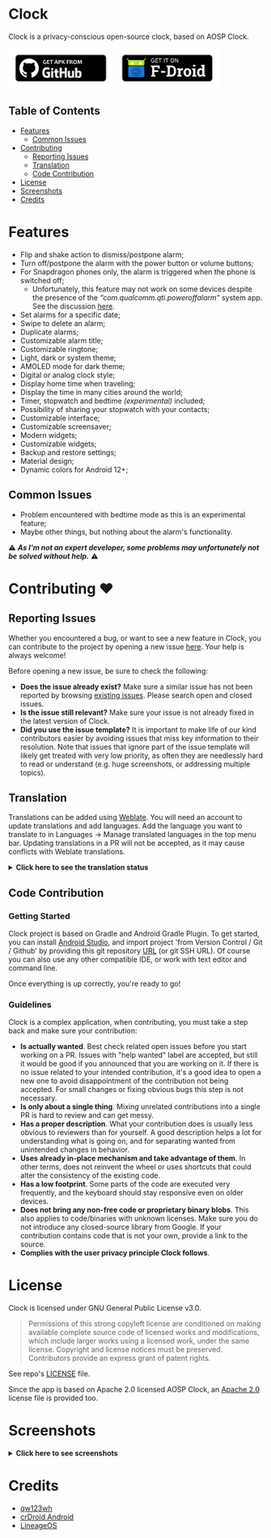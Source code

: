 <!--suppress CheckImageSize -->
# Clock
Clock is a privacy-conscious open-source clock, based on AOSP Clock.

[<img src="/images/badge_github.png" alt="Get it on GitHub" height="80">](https://github.com/BlackyHawky/Clock/releases)
[<img src="/images/badge-f-droid.png" alt="Get it on F-Droid" height="80">](https://f-droid.org/packages/com.best.deskclock/)

## Table of Contents

- [Features](#features)
  * [Common Issues](#common-issues)
- [Contributing](#contributing-)
  * [Reporting Issues](#reporting-issues)
  * [Translation](#translation)
  * [Code Contribution](#code-contribution)
- [License](#license)
- [Screenshots](#screenshots)
- [Credits](#credits)

# Features
* Flip and shake action to dismiss/postpone alarm;
* Turn off/postpone the alarm with the power button or volume buttons;
* For Snapdragon phones only, the alarm is triggered when the phone is switched off;
  * Unfortunately, this feature may not work on some devices despite the presence of the _“com.qualcomm.qti.poweroffalarm”_ system app. See the discussion [here](https://github.com/BlackyHawky/Clock/issues/88).
* Set alarms for a specific date;
* Swipe to delete an alarm;
* Duplicate alarms;
* Customizable alarm title;
* Customizable ringtone;
* Light, dark or system theme;
* AMOLED mode for dark theme;
* Digital or analog clock style;
* Display home time when traveling;
* Display the time in many cities around the world;
* Timer, stopwatch and bedtime _(experimental)_ included;
* Possibility of sharing your stopwatch with your contacts;
* Customizable interface;
* Customizable screensaver;
* Modern widgets;
* Customizable widgets;
* Backup and restore settings;
* Material design;
* Dynamic colors for Android 12+;

## Common Issues
* Problem encountered with bedtime mode as this is an experimental feature;
* Maybe other things, but nothing about the alarm's functionality.

⚠ _<b>As I'm not an expert developer, some problems may unfortunately not be solved without help.</b>_ ⚠

# Contributing ❤

## Reporting Issues

Whether you encountered a bug, or want to see a new feature in Clock, you can contribute to the project by opening a new issue [here](https://github.com/BlackyHawky/Clock/issues). Your help is always welcome!

Before opening a new issue, be sure to check the following:
- **Does the issue already exist?** Make sure a similar issue has not been reported by browsing [existing issues](https://github.com/BlackyHawky/Clock/issues). Please search open and closed issues.
- **Is the issue still relevant?** Make sure your issue is not already fixed in the latest version of Clock.
- **Did you use the issue template?** It is important to make life of our kind contributors easier by avoiding issues that miss key information to their resolution.
  Note that issues that ignore part of the issue template will likely get treated with very low priority, as often they are needlessly hard to read or understand (e.g. huge screenshots, or addressing multiple topics).

## Translation
Translations can be added using [Weblate](https://translate.codeberg.org/projects/clock/). You will need an account to update translations and add languages. Add the language you want to translate to in Languages -> Manage translated languages in the top menu bar.
Updating translations in a PR will not be accepted, as it may cause conflicts with Weblate translations.

<details>
<summary><b>Click here to see the translation status</b></summary>
<br>

[![Translation status](https://translate.codeberg.org/widget/clock/clock/multi-auto.svg)](https://translate.codeberg.org/engage/clock/)
</details>

## Code Contribution

### Getting Started

Clock project is based on Gradle and Android Gradle Plugin. To get started, you can install [Android Studio](https://developer.android.com/studio), and import project 'from Version Control / Git / Github' by providing this git repository [URL](https://github.com/BlackyHawky/Clock.git) (or git SSH URL).
Of course you can also use any other compatible IDE, or work with text editor and command line.

Once everything is up correctly, you're ready to go!

### Guidelines

Clock is a complex application, when contributing, you must take a step back and make sure your contribution:
- **Is actually wanted**. Best check related open issues before you start working on a PR. Issues with "help wanted" label are accepted, but still it would be good if you announced that you are working on it.
  If there is no issue related to your intended contribution, it's a good idea to open a new one to avoid disappointment of the contribution not being accepted. For small changes or fixing obvious bugs this step is not necessary.
- **Is only about a single thing**. Mixing unrelated contributions into a single PR is hard to review and can get messy.
- **Has a proper description**. What your contribution does is usually less obvious to reviewers than for yourself. A good description helps a lot for understanding what is going on, and for separating wanted from unintended changes in behavior.
- **Uses already in-place mechanism and take advantage of them**. In other terms, does not reinvent the wheel or uses shortcuts that could alter the consistency of the existing code.
- **Has a low footprint**. Some parts of the code are executed very frequently, and the keyboard should stay responsive even on older devices.
- **Does not bring any non-free code or proprietary binary blobs**. This also applies to code/binaries with unknown licenses. Make sure you do not introduce any closed-source library from Google.
  If your contribution contains code that is not your own, provide a link to the source.
- **Complies with the user privacy principle Clock follows**.

# License

Clock is licensed under GNU General Public License v3.0.

> Permissions of this strong copyleft license are conditioned on making available complete source code of licensed works and modifications, which include larger works using a licensed work, under the same license. Copyright and license notices must be preserved. Contributors provide an express grant of patent rights.

See repo's [LICENSE](/LICENSE-GPL-3) file.

Since the app is based on Apache 2.0 licensed AOSP Clock, an [Apache 2.0](LICENSE-Apache-2.0) license file is provided too.

# Screenshots

<details>
<summary><b>Click here to see screenshots</b></summary>
<br>
 <img src="/fastlane/metadata/android/en-US/images/phoneScreenshots/01.jpg" alt="Screenshot 01" width="200" />
 <img src="/fastlane/metadata/android/en-US/images/phoneScreenshots/02.jpg" alt="Screenshot 02" width="200" />
 <img src="/fastlane/metadata/android/en-US/images/phoneScreenshots/03.jpg" alt="Screenshot 03" width="200" />
 <img src="/fastlane/metadata/android/en-US/images/phoneScreenshots/04.jpg" alt="Screenshot 04" width="200" />
 <img src="/fastlane/metadata/android/en-US/images/phoneScreenshots/05.jpg" alt="Screenshot 05" width="200" />
 <img src="/fastlane/metadata/android/en-US/images/phoneScreenshots/06.jpg" alt="Screenshot 06" width="200" />
 <img src="/fastlane/metadata/android/en-US/images/phoneScreenshots/07.jpg" alt="Screenshot 07" width="200" />
 <img src="/fastlane/metadata/android/en-US/images/phoneScreenshots/08.jpg" alt="Screenshot 08" width="200" />
 <img src="/fastlane/metadata/android/en-US/images/phoneScreenshots/09.jpg" alt="Screenshot 09" width="200" />
 <img src="/fastlane/metadata/android/en-US/images/phoneScreenshots/10.jpg" alt="Screenshot 10" width="200" />
 <img src="/fastlane/metadata/android/en-US/images/phoneScreenshots/11.jpg" alt="Screenshot 11" width="200" />
 <img src="/fastlane/metadata/android/en-US/images/phoneScreenshots/12.jpg" alt="Screenshot 12" width="200" />
 <img src="/fastlane/metadata/android/en-US/images/phoneScreenshots/13.jpg" alt="Screenshot 13" width="200" />
 <img src="/fastlane/metadata/android/en-US/images/phoneScreenshots/14.jpg" alt="Screenshot 14" width="200" />
</details>

# Credits
- [qw123wh](https://github.com/qw123wh)
- [crDroid Android](https://github.com/crdroidandroid/android_packages_apps_DeskClock)
- [LineageOS](https://github.com/LineageOS/android_packages_apps_DeskClock)

